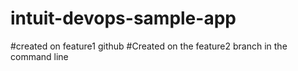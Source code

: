 # intuit-devops-sample-app
#created on feature1 github
#Created on the feature2 branch in the command line
